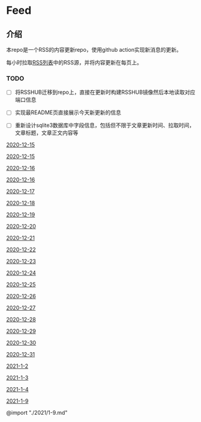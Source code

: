 # Feed

## 介绍

本repo是一个RSS的内容更新repo，使用github action实现新消息的更新。

每小时拉取[RSS列表](./list.txt)中的RSS源，并将内容更新在每页上。

### TODO

- [ ] 将RSSHUB迁移到repo上，直接在更新时构建RSSHUB镜像然后本地读取对应端口信息
- [ ] 实现最README页直接展示今天新更新的信息
- [ ] 重新设计sqlite3数据库中字段信息，包括但不限于文章更新时间、拉取时间，文章标题，文章正文内容等


[2020-12-15](2020/1215.md)

[2020-12-15](2020/1215.md)

[2020-12-16](2020/1216.md)

[2020-12-16](2020/1216.md)

[2020-12-17](2020/1217.md)

[2020-12-18](2020/1218.md)

[2020-12-19](2020/1219.md)

[2020-12-20](2020/1220.md)

[2020-12-21](2020/1221.md)

[2020-12-22](2020/1222.md)

[2020-12-23](2020/1223.md)

[2020-12-24](2020/1224.md)

[2020-12-25](2020/1225.md)

[2020-12-26](2020/1226.md)

[2020-12-27](2020/1227.md)

[2020-12-28](2020/1228.md)

[2020-12-29](2020/1229.md)

[2020-12-30](2020/1230.md)

[2020-12-31](2020/1231.md)

[2021-1-2](2021/12.md)

[2021-1-3](2021/1-3.md)

[2021-1-4](2021/1-4.md)

[2021-1-9](2021/1-9.md)

@import "./2021/1-9.md"
